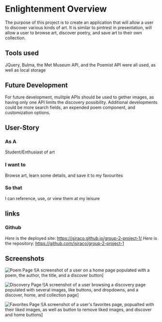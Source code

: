 # Enlightenment Overview
The purpose of this project is to create an application that will allow a user to discover various kinds of art.
It is similar to pintrest in presentation, will allow a user to browse art, discover poetry, and save art to their own collection.
## Tools used 
JQuery, Bulma, the Met Museum API, and the Poemist API were all used, as well as local storage
## Future Development
For future development, mulitple APIs should be used to gether images, as having only one API limits the discovery possibility. Additional developments could be more search fields, an expended poem component, and customization options.

## User-Story 
### As A
Student/Enthusiast of art
### I want to
Browse art, learn some details, and save it to my favourites
### So that 
I can reference, use, or view them at my leisure

## links 
### Github
*Here* is the deployed site: https://jsiraco.github.io/group-2-project-1/
*Here* is the repository: https://github.com/jsiraco/group-2-project-1

## Screenshots
![Poem Page](https://user-images.githubusercontent.com/83827081/128585172-9b20fa69-a180-4bb5-bcfa-ef4083ddda10.png)
![A screenshot of a user on a home page populated with a poem, the author, the title, and a discover button]


![Discovery Page](https://user-images.githubusercontent.com/83827081/128585131-926dd32d-54fb-4d67-bb6b-9c8f9f1bf902.jpg)
![A screenshot of a user browsing a discovery page populated with several images, like buttons, and dropdowns, and a discover, home, and collection page]

![Favorites Page](https://user-images.githubusercontent.com/83827081/128585202-fad31ebf-1352-41a3-8f1a-68ebfbe9aa3c.jpg)
![A screenshot of a user's favorites page, popualted with their liked images, as well as button to remove liked images, and discover and home buttons]
